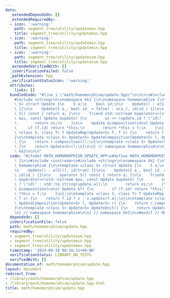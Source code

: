 ```yaml
---
data:
  _extendedDependsOn: []
  _extendedRequiredBy:
  - icon: ':warning:'
    path: segment_tree/utility/updatemax.hpp
    title: segment_tree/utility/updatemax.hpp
  - icon: ':warning:'
    path: segment_tree/utility/updatemin.hpp
    title: segment_tree/utility/updatemin.hpp
  - icon: ':warning:'
    path: segment_tree/utility/updatesum.hpp
    title: segment_tree/utility/updatesum.hpp
  _extendedVerifiedWith: []
  _isVerificationFailed: false
  _pathExtension: hpp
  _verificationStatusIcon: ':warning:'
  attributes:
    links: []
  bundledCode: "#line 1 \"math/homomorphism/update.hpp\"\n\n\n\n#include <iostream>\n\
    #include <string>\n\nnamespace kk2 {\n\nnamespace homomorphism {\n\ntemplate <class\
    \ S> struct Update {\n    S a;\n    bool id;\n\n    Update() : a(S()), id(true)\
    \ {}\n\n    Update(S a_, bool id_ = false) : a(a_), id(id_) {}\n\n    operator\
    \ S() const { return a; }\n\n    friend std::ostream &operator<<(std::ostream\
    \ &os, const Update &update) {\n        os << (update.id ? \"id\" : std::to_string(update.a));\n\
    \        return os;\n    }\n\n    Update &composition(const Update &f) {\n   \
    \     if (f.id) return *this;\n        return *this = f;\n    }\n};\n\ntemplate\
    \ <class S, class T> T UpdateMap(Update<S> f, T x) {\n    return f.id ? x : x.update(f.a);\n\
    }\n\ntemplate <class S> Update<S> UpdateComposition(Update<S> l, Update<S> r)\
    \ {\n    return r.composition(l);\n}\n\ntemplate <class S> Update<S> UpdateUnit()\
    \ {\n    return Update<S>();\n}\n\n} // namespace homomorphism\n\n} // namespace\
    \ kk2\n\n\n"
  code: "#ifndef MATH_HOMOMORPHISM_UPDATE_HPP\n#define MATH_HOMOMORPHISM_UPDATE_HPP\
    \ 1\n\n#include <iostream>\n#include <string>\n\nnamespace kk2 {\n\nnamespace\
    \ homomorphism {\n\ntemplate <class S> struct Update {\n    S a;\n    bool id;\n\
    \n    Update() : a(S()), id(true) {}\n\n    Update(S a_, bool id_ = false) : a(a_),\
    \ id(id_) {}\n\n    operator S() const { return a; }\n\n    friend std::ostream\
    \ &operator<<(std::ostream &os, const Update &update) {\n        os << (update.id\
    \ ? \"id\" : std::to_string(update.a));\n        return os;\n    }\n\n    Update\
    \ &composition(const Update &f) {\n        if (f.id) return *this;\n        return\
    \ *this = f;\n    }\n};\n\ntemplate <class S, class T> T UpdateMap(Update<S> f,\
    \ T x) {\n    return f.id ? x : x.update(f.a);\n}\n\ntemplate <class S> Update<S>\
    \ UpdateComposition(Update<S> l, Update<S> r) {\n    return r.composition(l);\n\
    }\n\ntemplate <class S> Update<S> UpdateUnit() {\n    return Update<S>();\n}\n\
    \n} // namespace homomorphism\n\n} // namespace kk2\n\n#endif // MATH_HOMOMORPHISM_UPDATE_HPP\n"
  dependsOn: []
  isVerificationFile: false
  path: math/homomorphism/update.hpp
  requiredBy:
  - segment_tree/utility/updatesum.hpp
  - segment_tree/utility/updatemin.hpp
  - segment_tree/utility/updatemax.hpp
  timestamp: '2024-09-10 08:16:31+09:00'
  verificationStatus: LIBRARY_NO_TESTS
  verifiedWith: []
documentation_of: math/homomorphism/update.hpp
layout: document
redirect_from:
- /library/math/homomorphism/update.hpp
- /library/math/homomorphism/update.hpp.html
title: math/homomorphism/update.hpp
---
```

